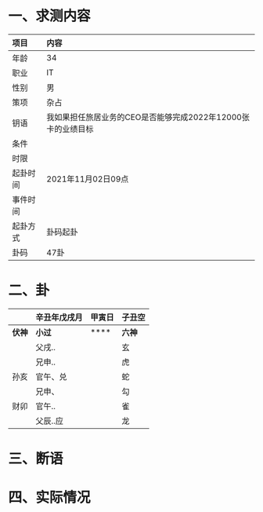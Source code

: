 # 一、求测内容
|项目|内容|
|:-|:-|
|年龄|34|
|职业|IT|
|性别|男|
|策项|杂占|
|钥语|我如果担任旅居业务的CEO是否能够完成2022年12000张卡的业绩目标|
|条件||
|时限||
|起卦时间|2021年11月02日09点|
|事件时间||
|起卦方式|卦码起卦|
|卦码|47卦|

# 二、卦
||辛丑年戊戌月|甲寅日|子丑空|
|:-|:-|:-|:-|
|**伏神**|**小过**|****|**六神**|
||父戌..||玄|
||兄申..||虎|
|孙亥|官午、兑||蛇|
||兄申、||勾|
|财卯|官午..||雀|
||父辰..应||龙|


# 三、断语

# 四、实际情况